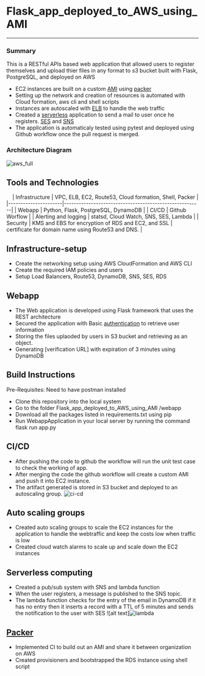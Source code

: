 # Flask_app_deployed_to_AWS_using_AMI


---------------------------------------------------------------

### Summary

This is a RESTful APIs based web application that allowed users to register themselves and upload thier files in any format to s3 bucket built with Flask, PostgreSQL, and deployed on AWS

-   EC2 instances are built on a custom
    [AMI](https://docs.aws.amazon.com/AWSEC2/latest/UserGuide/AMIs.html)
    using [packer](https://packer.io/)
-   Setting up the network and creation of resources is automated with
    Cloud formation, aws cli and shell scripts
-   Instances are autoscaled with
    [ELB](https://aws.amazon.com/elasticloadbalancing/) to handle the
    web traffic
-   Created a [serverless](https://aws.amazon.com/lambda/) application
    to send a mail to user once he registers.
    [SES](https://aws.amazon.com/ses/) and
    [SNS](https://aws.amazon.com/sns/)
-   The application is automaticaly tested using pytest and deployed using Github workflow once the pull request is merged.

### Architecture Diagram

 ![aws_full](https://user-images.githubusercontent.com/42703011/92800898-211c7580-f383-11ea-9b4e-76c171fca750.png)


Tools and Technologies
----------------------
                          
| Infrastructure       | VPC, ELB, EC2, Route53, Cloud formation, Shell, Packer |
|----------------------|--------------------------------------------------------|
| Webapp               | Python, Flask, PostgreSQL, DynamoDB                    |
| CI/CD                | Github Worflow                                         |
| Alerting and logging | statsd, Cloud Watch, SNS, SES, Lambda                  |
| Security             | KMS and EBS for encryption of RDS and  EC2, and SSL    |
                         certificate for domain name using Route53 and DNS.     |


Infrastructure-setup
--------------------

-   Create the networking setup using AWS CloudFormation and AWS CLI
-   Create the required IAM policies and users
-   Setup Load Balancers, Route53, DynamoDB, SNS, SES, RDS

Webapp
------

-   The Web application is developed using
    Flask framework that uses the REST architecture
-   Secured the application with Basic
    [authentication](https://developer.mozilla.org/en-US/docs/Web/HTTP/Authentication)
    to retrieve user information
-   Storing the files uplaoded by users in S3 bucket and retrieving as an object.
-   Generating [verification URL] with expiration of 3 minutes using DynamoDB


## Build Instructions
Pre-Requisites: Need to have postman installed
-  Clone this repository  into the local system 
-  Go to the folder Flask_app_deployed_to_AWS_using_AMI /webapp
-  Download all the packages listed in requirements.txt using pip
-  Run WebappApplication in your local server by running the command flask run app.py



CI/CD
-----

-   After pushing the code to github the workflow will run the unit test case to check the working of app.
-   After merging the code the github workflow will create a custom AMI and push it into EC2 instance.
-   The artifact generated is stored in S3 bucket and deployed to an
    autoscaling group. ![ci-cd](https://user-images.githubusercontent.com/42703011/92802596-a7858700-f384-11ea-89db-85f0f8de8bc7.png)


Auto scaling groups
-------------------

-   Created auto scaling groups to scale the EC2 instances for the application to handle
    the webtraffic and keep the costs low when traffic is low
-   Created cloud watch alarms to scale up and scale down the EC2 instances

Serverless computing
--------------------

-   Created a pub/sub system with SNS and lambda function
-   When the user registers, a message is published to
    the SNS topic.
-   The lambda function checks for the entry of the email in DynamoDB if
    it has no entry then it inserts a record with a TTL of 5 minutes
    and sends the notification to the user with SES ![alt
    text]![lambda](https://user-images.githubusercontent.com/42703011/92802718-c126ce80-f384-11ea-843f-a06d1267bdd9.png)


[Packer](https://packer.io/)
----------------------------

-   Implemented CI to build out an AMI and share it between organization
    on AWS
-   Created provisioners and bootstrapped the RDS instance using shell script 
    
    

